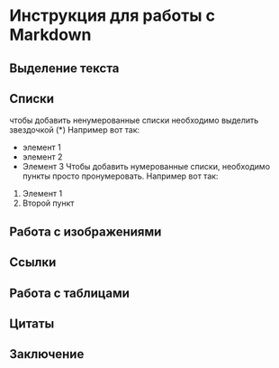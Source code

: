 # Инструкция для работы с Markdown

## Выделение текста

## Списки
чтобы добавить ненумерованные списки необходимо выделить звездочкой (*) Например вот так:
* элемент 1
* элемент 2
* Элемент 3
Чтобы добавить нумерованные списки, необходимо пункты просто пронумеровать. Например вот так:
1. Элемент 1
2. Второй пункт

## Работа с изображениями

## Ссылки

## Работа с таблицами

## Цитаты

## Заключение